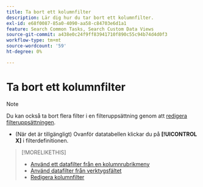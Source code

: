 ```yaml
---
title: Ta bort ett kolumnfilter
description: Lär dig hur du tar bort ett kolumnfilter.
exl-id: e68f0087-85a0-4090-aa58-c84703e6d1a1
feature: Search Common Tasks, Search Custom Data Views
source-git-commit: a438e0c24f9ff83941710f890c55c94b74d4d0f3
workflow-type: tm+mt
source-wordcount: '59'
ht-degree: 0%

---
```


# Ta bort ett kolumnfilter

<!-- The same in new UI and legacy CM views -->

>[!NOTE]
>
>Du kan också ta bort flera filter i en filteruppsättning genom att [redigera filteruppsättningen](/help/search-social-commerce/common-tasks/data-views/ad-hoc-settings/column-filter-edit.md).

* (När det är tillgängligt) Ovanför datatabellen klickar du på **[!UICONTROL X]** i filterdefinitionen.

>[!MORELIKETHIS]
>
>* [Använd ett datafilter från en kolumnrubrikmeny](/help/search-social-commerce/common-tasks/data-views/ad-hoc-settings/column-filter-apply-from-column-heading.md)
>* [Använd datafilter från verktygsfältet](/help/search-social-commerce/common-tasks/data-views/ad-hoc-settings/column-filter-apply-from-toolbar.md)
>* [Redigera kolumnfilter](/help/search-social-commerce/common-tasks/data-views/ad-hoc-settings/column-filter-edit.md)
